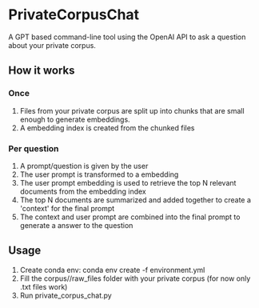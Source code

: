 # PrivateCorpusChat
A GPT based command-line tool using the OpenAI API to ask a question about your private corpus.

## How it works 
### Once 
1. Files from your private corpus are split up into chunks that are small enough to generate embeddings.
2. A embedding index is created from the chunked files 
### Per question
1. A prompt/question is given by the user 
2. The user prompt is transformed to a embedding 
3. The user prompt embedding is used to retrieve the top N relevant documents from the embedding index 
4. The top N documents are summarized and added together to create a 'context' for the final prompt
5. The context and user prompt are combined into the final prompt to generate a answer to the question

## Usage 
1. Create conda env: conda env create -f environment.yml
2. Fill the corpus//raw_files folder with your private corpus (for now only .txt files work)
3. Run private_corpus_chat.py 

